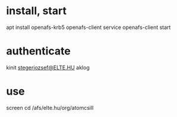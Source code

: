 # install, start
apt install openafs-krb5 openafs-client
service openafs-client start

# authenticate
kinit stegerjozsef@ELTE.HU
aklog

# use
screen
cd /afs/elte.hu/org/atomcsill
